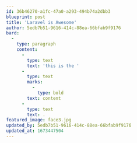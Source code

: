 ```yaml
---
id: 36b46270-a1fc-47a0-a293-494b74a2dbb3
blueprint: post
title: 'Laravel is Awesome'
author: 5edb7b51-9616-414c-88ea-66bfab9f9176
bard:
  -
    type: paragraph
    content:
      -
        type: text
        text: 'this is the '
      -
        type: text
        marks:
          -
            type: bold
        text: content
      -
        type: text
        text: .
featured_image: face3.jpg
updated_by: 5edb7b51-9616-414c-88ea-66bfab9f9176
updated_at: 1673447504
---
```

